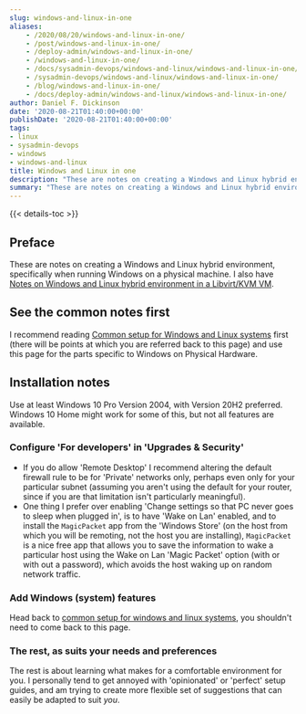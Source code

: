 ```yaml
---
slug: windows-and-linux-in-one
aliases:
    - /2020/08/20/windows-and-linux-in-one/
    - /post/windows-and-linux-in-one/
    - /deploy-admin/windows-and-linux-in-one/
    - /windows-and-linux-in-one/
    - /docs/sysadmin-devops/windows-and-linux/windows-and-linux-in-one/
    - /sysadmin-devops/windows-and-linux/windows-and-linux-in-one/
    - /blog/windows-and-linux-in-one/
    - /docs/deploy-admin/windows-and-linux/windows-and-linux-in-one/
author: Daniel F. Dickinson
date: '2020-08-21T01:40:00+00:00'
publishDate: '2020-08-21T01:40:00+00:00'
tags:
- linux
- sysadmin-devops
- windows
- windows-and-linux
title: Windows and Linux in one
description: "These are notes on creating a Windows and Linux hybrid environment, specifically when running Windows on a physical machine"
summary: "These are notes on creating a Windows and Linux hybrid environment, specifically when running Windows on a physical machine"
---
```


{{< details-toc >}}

## Preface

These are notes on creating a Windows and Linux hybrid environment, specifically when running Windows on a physical machine. I also have [Notes on Windows and Linux hybrid environment in a Libvirt/KVM VM](2020-10-27-windows-in-a-libvirt-kvm-vm.md).

## See the common notes first

I recommend reading [Common setup for Windows and Linux systems](2021-04-24-common-windows-and-linux.md) first (there will be points at which you are referred back to this page) and use this page for the parts specific to Windows on Physical Hardware.

## Installation notes

Use at least Windows 10 Pro Version 2004, with Version 20H2 preferred.
Windows 10 Home might work for some of this, but not all features are available.

### Configure 'For developers' in 'Upgrades & Security'

* If you do allow 'Remote Desktop' I recommend altering the default firewall
  rule to be for 'Private' networks only, perhaps even only for your particular
  subnet (assuming you aren't using the default for your router, since if you are
  that limitation isn't particularly meaningful).
* One thing I prefer over enabling 'Change settings so that PC never goes to sleep when plugged in', is to have 'Wake on Lan' enabled, and to install the `MagicPacket` app from the 'Windows Store' (on the host from which you will be remoting, not the host you are installing),  `MagicPacket` is a nice free app that allows you to save the information to wake a particular host using the Wake on Lan 'Magic Packet' option (with or with out a password), which avoids the host waking up on random network traffic.

### Add Windows (system) features

Head back to [common setup for windows and linux systems](2021-04-24-common-windows-and-linux.md#add-windows-system-features), you shouldn't need to come back to this page.

### The rest, as suits your needs and preferences

The rest is about learning what makes for a comfortable environment for you.  I
personally tend to get annoyed with 'opinionated' or 'perfect' setup guides, and
am trying to create more flexible set of suggestions that can easily be adapted
to suit _you_.
